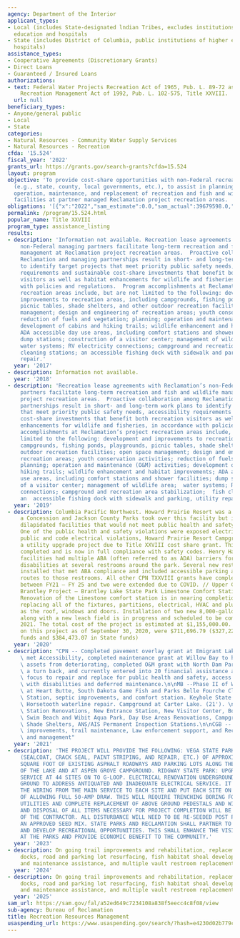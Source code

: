 ```yaml
---
agency: Department of the Interior
applicant_types:
- Local (includes State-designated lndian Tribes, excludes institutions of higher
  education and hospitals
- State (includes District of Columbia, public institutions of higher education and
  hospitals)
assistance_types:
- Cooperative Agreements (Discretionary Grants)
- Direct Loans
- Guaranteed / Insured Loans
authorizations:
- text: Federal Water Projects Recreation Act of 1965, Pub. L. 89-72 as amended; Reclamation
    Recreation Management Act of 1992, Pub. L. 102-575, Title XXVIII.
  url: null
beneficiary_types:
- Anyone/general public
- Local
- State
categories:
- Natural Resources - Community Water Supply Services
- Natural Resources - Recreation
cfda: '15.524'
fiscal_year: '2022'
grants_url: https://grants.gov/search-grants?cfda=15.524
layout: program
objective: 'To provide cost-share opportunities with non-Federal recreation partners
  (e.g., state, county, local governments, etc.), to assist in planning, development,
  operation, maintenance, and replacement of recreation and fish and wildlife resource
  facilities at partner managed Reclamation project recreation areas. '
obligations: '[{"x":"2022","sam_estimate":0.0,"sam_actual":39679598.0,"usa_spending_actual":11878722.98},{"x":"2023","sam_estimate":0.0,"sam_actual":39795582.0,"usa_spending_actual":15747813.08},{"x":"2024","sam_estimate":11438345.0,"sam_actual":0.0,"usa_spending_actual":8769541.87}]'
permalink: /program/15.524.html
popular_name: Title XXVIII
program_type: assistance_listing
results:
- description: 'Information not available. Recreation lease agreements with Reclamation’s
    non-Federal managing partners facilitate long-term recreation and fish and wildlife
    management at Reclamation project recreation areas.  Proactive collaboration among
    Reclamation and managing partnerships result in short- and long-term work plans
    to identify target projects that meet priority public safety needs, accessibility
    requirements and sustainable cost-share investments that benefit both recreation
    visitors as well as habitat enhancements for wildlife and fisheries, in accordance
    with policies and regulations.  Program accomplishments at Reclamation’s project
    recreation areas include, but are not limited to the following: development and
    improvements to recreation areas, including campgrounds, fishing ponds, playgrounds,
    picnic tables, shade shelters, and other outdoor recreation facilities; open space
    management; design and engineering of recreation areas; youth conservation activities;
    reduction of fuels and vegetation; planning; operation and maintenance (O&M) activities;
    development of cabins and hiking trails; wildlife enhancement and habitat improvements;
    ADA accessible day use areas, including comfort stations and shower facilities;
    dump stations; construction of a visitor center; management of wildlife area;
    water systems; RV electricity connections; campground and recreation area stabilization;  fish
    cleaning stations; an accessible fishing dock with sidewalk and parking; and utility
    repair.'
  year: '2017'
- description: Information not available.
  year: '2018'
- description: 'Recreation lease agreements with Reclamation’s non-Federal managing
    partners facilitate long-term recreation and fish and wildlife management at Reclamation
    project recreation areas.  Proactive collaboration among Reclamation and managing
    partnerships result in short- and long-term work plans to identify target projects
    that meet priority public safety needs, accessibility requirements and sustainable
    cost-share investments that benefit both recreation visitors as well as habitat
    enhancements for wildlife and fisheries, in accordance with policies and regulations.  Program
    accomplishments at Reclamation’s project recreation areas include, but are not
    limited to the following: development and improvements to recreation areas, including
    campgrounds, fishing ponds, playgrounds, picnic tables, shade shelters, and other
    outdoor recreation facilities; open space management; design and engineering of
    recreation areas; youth conservation activities; reduction of fuels and vegetation;
    planning; operation and maintenance (O&M) activities; development of cabins and
    hiking trails; wildlife enhancement and habitat improvements; ADA accessible day
    use areas, including comfort stations and shower facilities; dump stations; construction
    of a visitor center; management of wildlife area;  water systems; RV electricity
    connections; campground and recreation area stabilization;  fish cleaning stations;
    an  accessible fishing dock with sidewalk and parking, utility repair.'
  year: '2019'
- description: Columbia Pacific Northwest. Howard Prairie Resort was a turnback from
    a Concession and Jackson County Parks took over this facility but inherited many
    dilapidated facilities that would not meet public health and safety requirements.
    One of the public health and safety violations were exposed electrical to the
    public and code electrical violations, Howard Prairie Resort Campground completed
    a utility upgrade project due to Title XXVIII cost share grant. This project was
    completed and is now in full compliance with safety codes. Henry Hagg day use
    facilities had multiple ABA (often referred to as ADA) barriers for people with
    disabilities at several restrooms around the park. Several new restrooms were
    installed that met ABA compliance and included accessible parking and accessible
    routes to those restrooms. All other CPN TXXVIII grants have completion dates
    between FY21 – FY 25 and two were extended due to COVID. // Upper Colorado Basin.
    Brantley Project – Brantley Lake State Park Limestone Comfort Station Renovation.
    Renovation of the Limestone comfort station is in nearing completion, which includes
    replacing all of the fixtures, partitions, electrical, HVAC and plumbing, as well
    as the roof, windows and doors. Installation of two new 8,000-gallon septic tanks,
    along with a new leach field is in progress and scheduled to be completed in early
    2021. The total cost of the project is estimated at $1,155,000.00. The total expenditures
    on this project as of September 30, 2020, were $711,696.79 ($327,223.72 in Federal
    funds and $384,473.07 in State funds)
  year: '2020'
- description: "CPN -- Completed pavement overlay grant at Emigrant Lake that also\
    \ met Accessibility, completed maintenance grant at Willow Bay to help prevent\
    \ assets from deteriorating, completed O&M grant with North Dam Park to prevent\
    \ a turn back, and currently entered into 20 financial assistance agreements with\
    \ focus to repair and replace for public health and safety, access for people\
    \ with disabilities and deferred maintenance.\n\nMB --Phase II of Welcome Center\
    \ at Heart Butte, South Dakota Game Fish and Parks Belle Fourche Cleaning Dump\
    \ Station, septic improvements, and comfort station. Keyhole State Park weed spraying.\
    \ Horsetooth waterline repair. Campground at Carter Lake. (21'). \n\nUCB --Comfort\
    \ Station Renovations, New Entrance Station, New Visitor Center, Boat Rams Resurfacing,\
    \ Swim Beach and Wibit Aqua Park, Day Use Areas Renovations, Campgrounds Renovations,\
    \ Shade Shelters, ANS/AIS Permanent Inspection Stations.\n\nCGB -- ADA/504 Accessibility\
    \ improvements, trail maintenance, Law enforcement support, and Recreation planning\
    \ and management"
  year: '2021'
- description: 'THE PROJECT WILL PROVIDE THE FOLLOWING: VEGA STATE PARK: PERFORM MAINTENANCE
    (SEALCOAT, CRACK SEAL, PAINT STRIPING, AND REPAIR, ETC.) OF APPROXIMATELY 475,000
    SQUARE FOOT OF EXISTING ASPHALT ROADWAYS AND PARKING LOTS ALONG THE WEST SIDE
    OF THE LAKE AND AT ASPEN GROVE CAMPGROUND. RIDGWAY STATE PARK: UPGRADE ELECTRIC
    SERVICE AT 44 SITES ON TO G-LOOP. ELECTRICAL RENOVATION UNDERGROUND AND ABOVE
    GROUND TO ADDRESS ANTIQUATED AND INADEQUATE ELECTRICAL SERVICE. IT WILL REPLACE
    THE WIRING FROM THE MAIN SERVICE TO EACH SITE AND PUT EACH SITE ON FUSES CAPABLE
    OF ALLOWING FULL 50-AMP DRAW. THIS WILL REQUIRE TRENCHING BORING FOR UNDERGROUND
    UTILITIES AND COMPLETE REPLACEMENT OF ABOVE GROUND PEDESTALS AND WIRING. REMOVAL
    AND DISPOSAL OF ALL ITEMS NECESSARY FOR PROJECT COMPLETION WILL BE RESPONSIBILITY
    OF THE CONTRACTOR. ALL DISTURBANCE WILL NEED TO BE RE-SEEDED POST PROJECT WITH
    AN APPROVED SEED MIX. STATE PARKS AND RECLAMATION SHALL PARTNER TO UPGRADE FACILITIES
    AND DEVELOP RECREATIONAL OPPORTUNITIES. THIS SHALL ENHANCE THE VISITOR EXPERIENCE
    AT THE PARKS AND PROVIDE ECONOMIC BENEFIT TO THE COMMUNITY.'
  year: '2023'
- description: On going trail improvements and rehabilitation, replacement of boat
    docks, road and parking lot resurfacing, fish habitat shoal development, operations
    and maintenance assistance, and multiple vault restroom replacements.
  year: '2024'
- description: On going trail improvements and rehabilitation, replacement of boat
    docks, road and parking lot resurfacing, fish habitat shoal development, operations
    and maintenance assistance, and multiple vault restroom replacements.
  year: '2025'
sam_url: https://sam.gov/fal/a52ed649c7234108a838f5eecc4c8f08/view
sub-agency: Bureau of Reclamation
title: Recreation Resources Management
usaspending_url: https://www.usaspending.gov/search/?hash=e4230d02b779c0f2cd7d5c2232c35ebf
---
```


